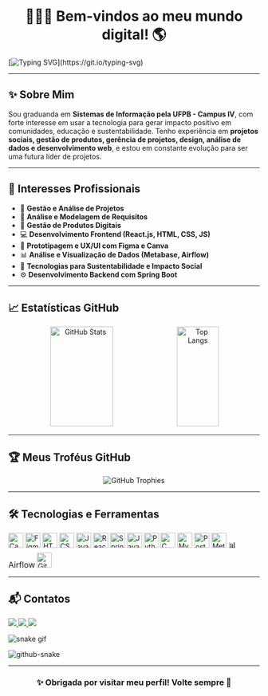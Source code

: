 <h1 align="center">👩🏻‍💻 Bem-vindos ao meu mundo digital! 🌎</h1>

[![Typing SVG](https://readme-typing-svg.herokuapp.com?font=Poppins&size=24&duration=4000&pause=1000&color=6458F7&center=true&vCenter=true&width=1000&lines=Olá%2C+eu+sou+a+Cinthia+Lindolfo!;Estudante+de+Sistemas+de+Informação+na+UFPB.;Apaixonada+por+Tecnologia+e+Impacto+Social.)](https://git.io/typing-svg)

---

## ✨ Sobre Mim

Sou graduanda em **Sistemas de Informação pela UFPB - Campus IV**, com forte interesse em usar a tecnologia para gerar impacto positivo em comunidades, educação e sustentabilidade.
Tenho experiência em **projetos sociais, gestão de produtos, gerência de projetos, design, análise de dados e desenvolvimento web**, e estou em constante evolução para ser uma futura líder de projetos.

---

## 🎯 Interesses Profissionais

- 🚀 **Gestão e Análise de Projetos**
- 📌 **Análise e Modelagem de Requisitos**
- 🧠 **Gestão de Produtos Digitais**
- 💻 **Desenvolvimento Frontend (React.js, HTML, CSS, JS)**
- 🎨 **Prototipagem e UX/UI com Figma e Canva**
- 📊 **Análise e Visualização de Dados (Metabase, Airflow)**
- 🌱 **Tecnologias para Sustentabilidade e Impacto Social**
- ⚙️ **Desenvolvimento Backend com Spring Boot**

---

## 📈 Estatísticas GitHub

<div align="center">
  <img width="50%" height="200px" src="https://github-readme-stats.vercel.app/api?username=cinthialindolfo&show_icons=true&count_private=true&hide_border=true&title_color=00bfbf&text_color=00bfbf&bg_color=0d1117&hide=issues" alt="GitHub Stats"/>
  <img width="41%" height="200px" src="https://github-readme-stats.vercel.app/api/top-langs/?username=cinthialindolfo&layout=compact&hide_border=true&title_color=00bfbf&text_color=00bfbf&bg_color=0d1117" alt="Top Langs"/>
</div>

---

## 🏆 Meus Troféus GitHub

<div align="center">
  <img src="https://github-profile-trophy.vercel.app/?username=cinthialindolfo&theme=dracula&no-frame=true&no-bg=true&margin-w=4&locale=pt-BR" alt="GitHub Trophies"/>
</div>

---

## 🛠️ Tecnologias e Ferramentas

<div align="left">
  <!-- Design -->
  <img src="https://cdn.jsdelivr.net/gh/devicons/devicon/icons/canva/canva-original.svg" width="30" title="Canva"/>
  <img src="https://cdn.jsdelivr.net/gh/devicons/devicon/icons/figma/figma-original.svg" width="30" title="Figma"/>
  
  <!-- Frontend -->
  <img src="https://cdn.jsdelivr.net/gh/devicons/devicon/icons/html5/html5-original.svg" width="30" title="HTML5"/>
  <img src="https://cdn.jsdelivr.net/gh/devicons/devicon/icons/css3/css3-original.svg" width="30" title="CSS3"/>
  <img src="https://cdn.jsdelivr.net/gh/devicons/devicon/icons/javascript/javascript-original.svg" width="30" title="JavaScript"/>
  <img src="https://cdn.jsdelivr.net/gh/devicons/devicon/icons/react/react-original.svg" width="30" title="React.js"/>
  
  <!-- Backend -->
  <img src="https://cdn.jsdelivr.net/gh/devicons/devicon/icons/spring/spring-original.svg" width="30" title="Spring Boot"/>
  <img src="https://cdn.jsdelivr.net/gh/devicons/devicon/icons/java/java-original.svg" width="30" title="Java"/>
  <img src="https://cdn.jsdelivr.net/gh/devicons/devicon/icons/python/python-original.svg" width="30" title="Python"/>
  <img src="https://cdn.jsdelivr.net/gh/devicons/devicon/icons/c/c-original.svg" width="30" title="C"/>
  
  <!-- Banco de Dados -->
  <img src="https://cdn.jsdelivr.net/gh/devicons/devicon/icons/mysql/mysql-original.svg" width="30" title="MySQL"/>
  <img src="https://cdn.jsdelivr.net/gh/devicons/devicon/icons/postgresql/postgresql-original.svg" width="30" title="PostgreSQL"/>
  
  <!-- Dados & BI -->
  <img src="https://www.vectorlogo.zone/logos/metabase/metabase-icon.svg" width="30" title="Metabase"/>
  <span style="font-size: 16px;">📊 Airflow</span>

  <!-- Versionamento -->
  <img src="https://cdn.jsdelivr.net/gh/devicons/devicon/icons/github/github-original.svg" width="30" title="GitHub"/>
</div>

---

## 📬 Contatos

<div>
  <a href="https://www.instagram.com/cinthia_lindolfo/" target="_blank">
    <img src="https://img.shields.io/badge/-Instagram-%23E4405F?style=for-the-badge&logo=instagram&logoColor=white"/>
  </a>
  <a href="mailto:cinthia.lindolfo@outlook.com" target="_blank">
    <img src="https://img.shields.io/badge/-Email-D14836?style=for-the-badge&logo=gmail&logoColor=white"/>
  </a>
  <a href="https://www.linkedin.com/in/cinthia-lindolfo/" target="_blank">
    <img src="https://img.shields.io/badge/-LinkedIn-%230077B5?style=for-the-badge&logo=linkedin&logoColor=white"/>
  </a>
</div>

![snake gif](https://github.com/CinthiaLindolfo/CinthiaLindolfo/blob/output/github-snake.svg)

<picture>
  <source media="(prefers-color-scheme: dark)" srcset="https://raw.githubusercontent.com/CinthiaLindolfo/CinthiaLindolfo/output/github-snake-dark.svg" />
  <source media="(prefers-color-scheme: light)" srcset="https://raw.githubusercontent.com/CinthiaLindolfo/CinthiaLindolfo/output/github-snake.svg" />
  <img alt="github-snake" src="https://raw.githubusercontent.com/CinthiaLindolfo/CinthiaLindolfo/output/github-snake.svg" />
</picture>

---

<h3 align="center">✨ Obrigada por visitar meu perfil! Volte sempre 💜</h3>
